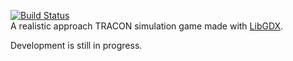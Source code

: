 [![Build Status](https://travis-ci.org/Bombbird2001/ATC-Sim.svg?branch=master)](https://travis-ci.org/Bombbird2001/ATC-Sim)
\
A realistic approach TRACON simulation game made with [LibGDX](https://libgdx.badlogicgames.com/).

Development is still in progress.